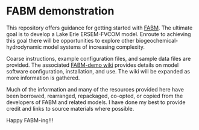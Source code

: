 # FABM demonstration

This repository offers guidance for getting started with [FABM](https://github.com/fabm-model/fabm). The ultimate goal is to develop a Lake Erie ERSEM-FVCOM model. Enroute to achieving this goal there will be opportunities to explore other biogeochemical-hydrodynamic model systems of increasing complexity.

Coarse instructions, example configuration files, and sample data files are provided. The associated [FABM-demo wiki](https://github.com/NOAA-GLERL/FABM-demo/wiki) provides details on model software configuration, installation, and use. The wiki will be expanded as more information is gathered. 

Much of the information and many of the resources provided here have been borrowed, rearranged, repackaged, co-opted, or copied from the developers of FABM and related models. I have done my best to provide credit and links to source materials where possible.

Happy FABM-ing!!!
